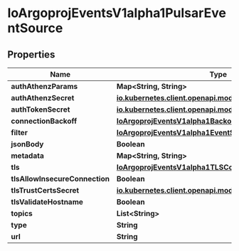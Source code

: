 

# IoArgoprojEventsV1alpha1PulsarEventSource


## Properties

Name | Type | Description | Notes
------------ | ------------- | ------------- | -------------
**authAthenzParams** | **Map&lt;String, String&gt;** |  |  [optional]
**authAthenzSecret** | [**io.kubernetes.client.openapi.models.V1SecretKeySelector**](io.kubernetes.client.openapi.models.V1SecretKeySelector.md) |  |  [optional]
**authTokenSecret** | [**io.kubernetes.client.openapi.models.V1SecretKeySelector**](io.kubernetes.client.openapi.models.V1SecretKeySelector.md) |  |  [optional]
**connectionBackoff** | [**IoArgoprojEventsV1alpha1Backoff**](IoArgoprojEventsV1alpha1Backoff.md) |  |  [optional]
**filter** | [**IoArgoprojEventsV1alpha1EventSourceFilter**](IoArgoprojEventsV1alpha1EventSourceFilter.md) |  |  [optional]
**jsonBody** | **Boolean** |  |  [optional]
**metadata** | **Map&lt;String, String&gt;** |  |  [optional]
**tls** | [**IoArgoprojEventsV1alpha1TLSConfig**](IoArgoprojEventsV1alpha1TLSConfig.md) |  |  [optional]
**tlsAllowInsecureConnection** | **Boolean** |  |  [optional]
**tlsTrustCertsSecret** | [**io.kubernetes.client.openapi.models.V1SecretKeySelector**](io.kubernetes.client.openapi.models.V1SecretKeySelector.md) |  |  [optional]
**tlsValidateHostname** | **Boolean** |  |  [optional]
**topics** | **List&lt;String&gt;** |  |  [optional]
**type** | **String** |  |  [optional]
**url** | **String** |  |  [optional]



